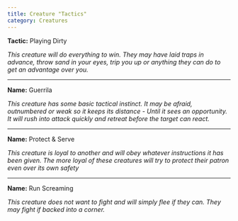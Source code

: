 ```yaml
---
title: Creature "Tactics"
category: Creatures
---
```


**Tactic:** Playing Dirty

*This creature will do everything to win. They may have laid traps in advance, throw sand in your eyes, trip you up or anything they can do to get an advantage over you.*


--- 


**Name:** Guerrila

*This creature has some basic tactical instinct. It may be afraid, outnumbered or weak so it keeps its distance - Until it sees an opportunity. It will rush into attack quickly and retreat before the target can react.*



--- 


**Name:** Protect & Serve

*This creature is loyal to another and will obey whatever instructions it has been given. The more loyal of these creatures will try to protect their patron even over its own safety*



--- 


**Name:** Run Screaming

*This creature does not want to fight and will simply flee if they can. They may fight if backed into a corner.*

